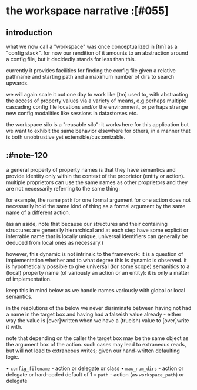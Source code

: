 # the workspace narrative :[#055]


## introduction

what we now call a "workspace" was once conceptualized in [tm] as a
"config stack". for now our rendition of it amounts to an abstraction
around a config file, but it decidedly stands for less than this.

currently it provides facilities for finding the config file given a
relative pathname and starting path and a maximum number of dirs to
search upwards.

we will again scale it out one day to work like [tm] used to, with
abstracting the access of property values via a variety of means, e.g
perhaps multiple cascading config file locations and/or the environment,
or perhaps strange new config modalities like sessions in datastorses etc.

the workspace silo is a "reusable silo": it works here for this
application but we want to exhibit the same behavior elsewhere for
others, in a manner that is both unobtrustive yet
extensible/customizable.




## :#note-120

a general property of property names is that they have semantics and
provide identity only within the context of the proprietor (entity or
action). multiple proprietors can use the same names as other
proprietors and they are not necessarily referring to the same thing:

for example, the name `path` for one formal argument for one action does
not necessarily hold the same kind of thing as a formal argument by the
same name of a different action.

(as an aside, note that because our structures and their containing
structures are generally hierarchical and at each step have some explicit
or inferrable name that is locally unique, universal identifiers can
generally be deduced from local ones as necessary.)

however, this dynamic is not intrinsic to the framework: it is a
question of implementation whether and to what degree this is dynamic is
observed. it is hypothetically possible to give universal (for some scope)
semanitics to a (local) property name (of variously an action or an entity):
it is only a matter of implementation.

keep this in mind below as we handle names variously with global or local
semantics.

in the resolutions of the below we never disriminate between having not
had a name in the target box and having had a falseish value already -
either way the value is [over]written when we have a (trueish) value to
[over]write it with.

note that depending on the caller the target box may be the same object
as the argument box of the action. such cases may lead to extraneous
reads, but will not lead to extraneous writes; given our hand-written
defaulting logic.

  • `config_filename` - action or delegate or class
  • `max_num_dirs`    - action or delegate or hard-coded default of 1
  • `path`            - action (as `workspace_path`) or delegate
